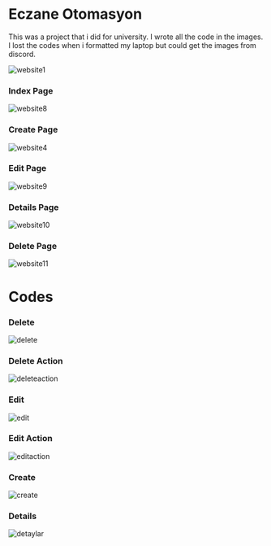 # Eczane Otomasyon

<div>
<p>
This was a project that i did for university. I wrote all the code in the images. I lost the codes when i formatted my laptop but could get the images from discord.
</p>
</div>

![website1](https://user-images.githubusercontent.com/93518653/200015148-48b244ca-c0d8-4a10-98db-cd3fd5ed8c6b.png)

<h3>Index Page</h3>

![website8](https://user-images.githubusercontent.com/93518653/200014939-ea2c520a-472a-4b37-b5b4-545c9f19a748.png)

<h3>Create Page</h3>

![website4](https://user-images.githubusercontent.com/93518653/200014842-819d4360-bf18-43f9-97ad-1e6275e857f7.png)

<h3>Edit Page</h3>

![website9](https://user-images.githubusercontent.com/93518653/200015027-ad6d9429-2df5-4027-bd62-5ee49a8c09c3.png)

<h3>Details Page</h3>

![website10](https://user-images.githubusercontent.com/93518653/200015091-3570509f-4d4f-49c6-8a30-9128c20d7ecd.png)

<h3>Delete Page</h3>

![website11](https://user-images.githubusercontent.com/93518653/200015133-0dcdefbd-36e4-4c17-a85f-62a8f2a99981.png)

# Codes

<h3>Delete</h3>

![delete](https://user-images.githubusercontent.com/93518653/200015214-475ca051-efb2-49c0-978f-0c17564e6a90.png)

<h3>Delete Action</h3>

![deleteaction](https://user-images.githubusercontent.com/93518653/200015231-665df55e-b0a6-426a-99ad-77e7ee23e368.png)

<h3>Edit</h3>

![edit](https://user-images.githubusercontent.com/93518653/200015259-1bba3ee7-d0c7-4e49-be09-926cae5f83a7.png)

<h3>Edit Action</h3>

![editaction](https://user-images.githubusercontent.com/93518653/200015291-133e06e5-f758-4407-a2b4-50f8c8793bcd.png)

<h3>Create</h3>

![create](https://user-images.githubusercontent.com/93518653/200015318-66ac37ac-fed6-489e-8fbd-75368df8444a.png)

<h3>Details</h3>

![detaylar](https://user-images.githubusercontent.com/93518653/200015356-cdc12524-6610-47d6-b480-cd244f5da4c2.png)
